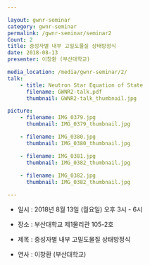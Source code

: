 ```yaml
---

layout: gwnr-seminar
category: gwnr-seminar
permalink: /gwnr-seminar/seminar2
Count: 2
title: 중성자별 내부 고밀도물질 상태방정식
date: 2018-08-13
presenter: 이창환 (부산대학교)

media_location: /media/gwnr-seminar/2/
talk: 
    - title: Neutron Star Equation of State
      filename: GWNR2-talk.pdf
      thumbnail: GWNR2-talk_thumbnail.jpg

picture:
    - filename: IMG_0379.jpg 
      thumbnail: IMG_0379_thumbnail.jpg

    - filename: IMG_0380.jpg
      thumbnail: IMG_0380_thumbnail.jpg

    - filename: IMG_0381.jpg 
      thumbnail: IMG_0382_thumbnail.jpg
      
    - filename: IMG_0382.jpg
      thumbnail: IMG_0382_thumbnail.jpg

---
```


* 일시 : 2018년 8월 13일 (월요일) 오후 3시 - 6시

* 장소 : 부산대학교 제1물리관 105-2호

* 제목 : 중성자별 내부 고밀도물질 상태방정식

* 연사 : 이창환 (부산대학교)
